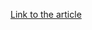 [Link to the article](https://cybersecuritynews.com/threat-actors-gaining-access-to-victims-machines-and-monetizing-access/)
